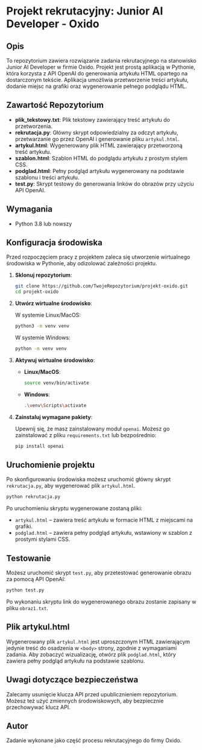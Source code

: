 
# Projekt rekrutacyjny: Junior AI Developer - Oxido

## Opis

To repozytorium zawiera rozwiązanie zadania rekrutacyjnego na stanowisko Junior AI Developer w firmie Oxido. Projekt jest prostą aplikacją w Pythonie, która korzysta z API OpenAI do generowania artykułu HTML opartego na dostarczonym tekście. Aplikacja umożliwia przetworzenie treści artykułu, dodanie miejsc na grafiki oraz wygenerowanie pełnego podglądu HTML.

## Zawartość Repozytorium

- **plik_tekstowy.txt**: Plik tekstowy zawierający treść artykułu do przetworzenia.
- **rekrutacja.py**: Główny skrypt odpowiedzialny za odczyt artykułu, przetwarzanie go przez OpenAI i generowanie pliku `artykul.html`.
- **artykul.html**: Wygenerowany plik HTML zawierający przetworzoną treść artykułu.
- **szablon.html**: Szablon HTML do podglądu artykułu z prostym stylem CSS.
- **podglad.html**: Pełny podgląd artykułu wygenerowany na podstawie szablonu i treści artykułu.
- **test.py**: Skrypt testowy do generowania linków do obrazów przy użyciu API OpenAI.

## Wymagania

- Python 3.8 lub nowszy

## Konfiguracja środowiska

Przed rozpoczęciem pracy z projektem zaleca się utworzenie wirtualnego środowiska w Pythonie, aby odizolować zależności projektu.

1. **Sklonuj repozytorium**:

   ```bash
   git clone https://github.com/TwojeRepozytorium/projekt-oxido.git
   cd projekt-oxido
   ```

2. **Utwórz wirtualne środowisko**:

   W systemie Linux/MacOS:

   ```bash
   python3 -m venv venv
   ```

   W systemie Windows:

   ```bash
   python -m venv venv
   ```

3. **Aktywuj wirtualne środowisko**:

   - **Linux/MacOS**:
     ```bash
     source venv/bin/activate
     ```

   - **Windows**:
     ```bash
     .\venv\Scripts\activate
     ```

4. **Zainstaluj wymagane pakiety**:

   Upewnij się, że masz zainstalowany moduł `openai`. Możesz go zainstalować z pliku `requirements.txt` lub bezpośrednio:

   ```bash
   pip install openai
   ```

## Uruchomienie projektu

Po skonfigurowaniu środowiska możesz uruchomić główny skrypt `rekrutacja.py`, aby wygenerować plik `artykul.html`.

```bash
python rekrutacja.py
```

Po uruchomieniu skryptu wygenerowane zostaną pliki:

- `artykul.html` – zawiera treść artykułu w formacie HTML z miejscami na grafiki.
- `podglad.html` – zawiera pełny podgląd artykułu, wstawiony w szablon z prostymi stylami CSS.

## Testowanie

Możesz uruchomić skrypt `test.py`, aby przetestować generowanie obrazu za pomocą API OpenAI:

```bash
python test.py
```

Po wykonaniu skryptu link do wygenerowanego obrazu zostanie zapisany w pliku `obraz1.txt`.

## Plik artykul.html

Wygenerowany plik `artykul.html` jest uproszczonym HTML zawierającym jedynie treść do osadzenia w `<body>` strony, zgodnie z wymaganiami zadania. Aby zobaczyć wizualizację, otwórz plik `podglad.html`, który zawiera pełny podgląd artykułu na podstawie szablonu.

## Uwagi dotyczące bezpieczeństwa

Zalecamy usunięcie klucza API przed upublicznieniem repozytorium. Możesz też użyć zmiennych środowiskowych, aby bezpiecznie przechowywać klucz API.

## Autor

Zadanie wykonane jako część procesu rekrutacyjnego do firmy Oxido.

